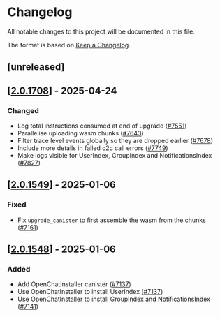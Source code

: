 # Changelog

All notable changes to this project will be documented in this file.

The format is based on [Keep a Changelog](https://keepachangelog.com/en/1.0.0/).

## [unreleased]

## [[2.0.1708](https://github.com/open-chat-labs/open-chat/releases/tag/v2.0.1708-openchat_installer)] - 2025-04-24

### Changed

- Log total instructions consumed at end of upgrade ([#7551](https://github.com/open-chat-labs/open-chat/pull/7551))
- Parallelise uploading wasm chunks ([#7643](https://github.com/open-chat-labs/open-chat/pull/7643))
- Filter trace level events globally so they are dropped earlier ([#7678](https://github.com/open-chat-labs/open-chat/pull/7678))
- Include more details in failed c2c call errors ([#7749](https://github.com/open-chat-labs/open-chat/pull/7749))
- Make logs visible for UserIndex, GroupIndex and NotificationsIndex ([#7827](https://github.com/open-chat-labs/open-chat/pull/7827))

## [[2.0.1549](https://github.com/open-chat-labs/open-chat/releases/tag/v2.0.1549-openchat_installer)] - 2025-01-06

### Fixed

- Fix `upgrade_canister` to first assemble the wasm from the chunks ([#7161](https://github.com/open-chat-labs/open-chat/pull/7161))

## [[2.0.1548](https://github.com/open-chat-labs/open-chat/releases/tag/v2.0.1548-openchat_installer)] - 2025-01-06

### Added

- Add OpenChatInstaller canister ([#7137](https://github.com/open-chat-labs/open-chat/pull/7137))
- Use OpenChatInstaller to install UserIndex ([#7137](https://github.com/open-chat-labs/open-chat/pull/7137))
- Use OpenChatInstaller to install GroupIndex and NotificationsIndex ([#7141](https://github.com/open-chat-labs/open-chat/pull/7141))


